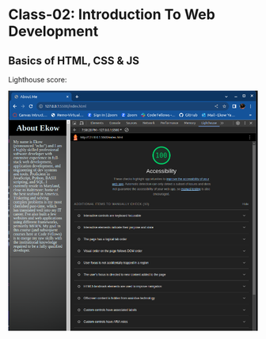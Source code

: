 # Class-02: Introduction To Web Development

## Basics of HTML, CSS & JS

Lighthouse score:

![Alt text](img/lighthouse.png)
